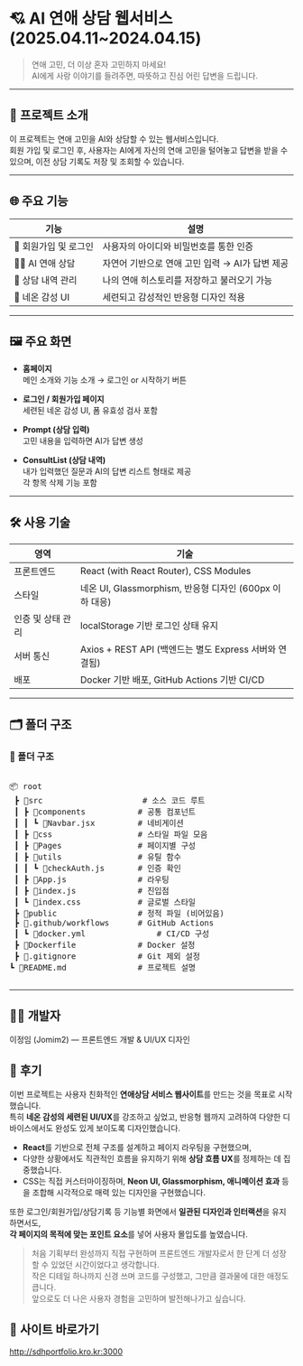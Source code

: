 # 💘 AI 연애 상담 웹서비스(2025.04.11~2024.04.15)

> 연애 고민, 더 이상 혼자 고민하지 마세요!  
> AI에게 사랑 이야기를 들려주면, 따뜻하고 진심 어린 답변을 드립니다.

---

## 🧠 프로젝트 소개

이 프로젝트는 연애 고민을 AI와 상담할 수 있는 웹서비스입니다.  
회원 가입 및 로그인 후, 사용자는 AI에게 자신의 연애 고민을 털어놓고 답변을 받을 수 있으며, 이전 상담 기록도 저장 및 조회할 수 있습니다.

---

## 🌐 주요 기능

| 기능 | 설명 |
|------|------|
| 🔐 회원가입 및 로그인 | 사용자의 아이디와 비밀번호를 통한 인증 |
| 🧑‍💬 AI 연애 상담 | 자연어 기반으로 연애 고민 입력 → AI가 답변 제공 |
| 📝 상담 내역 관리 | 나의 연애 히스토리를 저장하고 불러오기 가능 |
| 🌈 네온 감성 UI | 세련되고 감성적인 반응형 디자인 적용 |

---

## 🖼️ 주요 화면

- **홈페이지**  
  메인 소개와 기능 소개 → 로그인 or 시작하기 버튼

- **로그인 / 회원가입 페이지**  
  세련된 네온 감성 UI, 폼 유효성 검사 포함

- **Prompt (상담 입력)**  
  고민 내용을 입력하면 AI가 답변 생성

- **ConsultList (상담 내역)**  
  내가 입력했던 질문과 AI의 답변 리스트 형태로 제공  
  각 항목 삭제 기능 포함

---

## 🛠️ 사용 기술

| 영역 | 기술 |
|------|------|
| 프론트엔드 | React (with React Router), CSS Modules |
| 스타일 | 네온 UI, Glassmorphism, 반응형 디자인 (600px 이하 대응) |
| 인증 및 상태 관리 | localStorage 기반 로그인 상태 유지 |
| 서버 통신 | Axios + REST API (백엔드는 별도 Express 서버와 연결됨) |
| 배포 | Docker 기반 배포, GitHub Actions 기반 CI/CD |

---

## 🗂️ 폴더 구조

### 📁 폴더 구조

<pre>

📦 root
 ┣ 📂src                     # 소스 코드 루트
 ┃ ┣ 📂components           # 공통 컴포넌트
 ┃ ┃ ┗ 📜Navbar.jsx         # 네비게이션
 ┃ ┣ 📂css                  # 스타일 파일 모음
 ┃ ┣ 📂Pages                # 페이지별 구성
 ┃ ┣ 📂utils                # 유틸 함수
 ┃ ┃ ┗ 📜checkAuth.js       # 인증 확인
 ┃ ┣ 📜App.js               # 라우팅
 ┃ ┣ 📜index.js             # 진입점
 ┃ ┗ 📜index.css            # 글로벌 스타일
 ┣ 📂public                 # 정적 파일 (비어있음)
 ┣ 📂.github/workflows      # GitHub Actions
 ┃ ┗ 📜docker.yml               # CI/CD 구성
 ┣ 📜Dockerfile             # Docker 설정
 ┣ 📜.gitignore             # Git 제외 설정
┗ 📜README.md               # 프로젝트 설명

</pre>
---

## 👨‍💻 개발자
이정임 (Jomim2) — 프론트엔드 개발 & UI/UX 디자인

## 📜 후기

이번 프로젝트는 사용자 친화적인 **연애상담 서비스 웹사이트**를 만드는 것을 목표로 시작했습니다.  
특히 **네온 감성의 세련된 UI/UX**를 강조하고 싶었고, 반응형 웹까지 고려하여 다양한 디바이스에서도 완성도 있게 보이도록 디자인했습니다.

- **React**를 기반으로 전체 구조를 설계하고 페이지 라우팅을 구현했으며,  
- 다양한 상황에서도 직관적인 흐름을 유지하기 위해 **상담 흐름 UX**를 정제하는 데 집중했습니다.  
- CSS는 직접 커스터마이징하며, **Neon UI, Glassmorphism, 애니메이션 효과** 등을 조합해 시각적으로 매력 있는 디자인을 구현했습니다.

또한 로그인/회원가입/상담기록 등 기능별 화면에서 **일관된 디자인과 인터랙션**을 유지하면서도,  
**각 페이지의 목적에 맞는 포인트 요소**를 넣어 사용자 몰입도를 높였습니다.

> 처음 기획부터 완성까지 직접 구현하며 프론트엔드 개발자로서 한 단계 더 성장할 수 있었던 시간이었다고 생각합니다.  
> 작은 디테일 하나까지 신경 쓰며 코드를 구성했고, 그만큼 결과물에 대한 애정도 큽니다.  
> 앞으로도 더 나은 사용자 경험을 고민하며 발전해나가고 싶습니다.

## 🔗 사이트 바로가기
 http://sdhportfolio.kro.kr:3000
